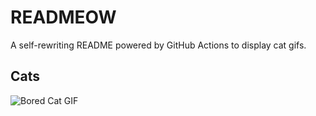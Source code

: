 # READMEOW

A self-rewriting README powered by GitHub Actions to display cat gifs.

## Cats

![Bored Cat GIF](https://media3.giphy.com/media/v1.Y2lkPTlhY2QwMmRhZjdpZHV0NjZoYWV6MHB3dzdxeDhrcjBlMW1rczJiNHEzNGlkcWlweSZlcD12MV9naWZzX3NlYXJjaCZjdD1n/mlvseq9yvZhba/200.gif)
